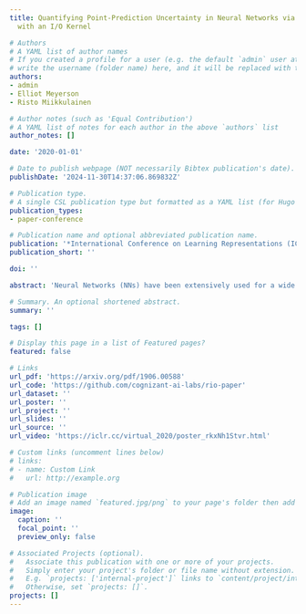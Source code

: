 ```yaml
---
title: Quantifying Point-Prediction Uncertainty in Neural Networks via Residual Estimation
  with an I/O Kernel

# Authors
# A YAML list of author names
# If you created a profile for a user (e.g. the default `admin` user at `content/authors/admin/`), 
# write the username (folder name) here, and it will be replaced with their full name and linked to their profile.
authors:
- admin
- Elliot Meyerson
- Risto Miikkulainen

# Author notes (such as 'Equal Contribution')
# A YAML list of notes for each author in the above `authors` list
author_notes: []

date: '2020-01-01'

# Date to publish webpage (NOT necessarily Bibtex publication's date).
publishDate: '2024-11-30T14:37:06.869832Z'

# Publication type.
# A single CSL publication type but formatted as a YAML list (for Hugo requirements).
publication_types:
- paper-conference

# Publication name and optional abbreviated publication name.
publication: '*International Conference on Learning Representations (ICLR 2020)*'
publication_short: ''

doi: ''

abstract: 'Neural Networks (NNs) have been extensively used for a wide spectrum of real-world regression tasks, where the goal is to predict a numerical outcome such as revenue, effectiveness, or a quantitative result. In many such tasks, the point prediction is not enough: the uncertainty (i.e. risk or confidence) of that prediction must also be estimated. Standard NNs, which are most often used in such tasks, do not provide uncertainty information. Existing approaches address this issue by combining Bayesian models with NNs, but these models are hard to implement, more expensive to train, and usually do not predict as accurately as standard NNs. In this paper, a new framework (RIO) is developed that makes it possible to estimate uncertainty in any pretrained standard NN. The behavior of the NN is captured by modeling its prediction residuals with a Gaussian Process, whose kernel includes both the NNs input and its output. The framework is evaluated in twelve real-world datasets, where it is found to (1) provide reliable estimates of uncertainty, (2) reduce the error of the point predictions, and (3) scale well to large datasets. Given that RIO can be applied to any standard NN without modifications to model architecture or training pipeline, it provides an important ingredient for building real-world NN applications.'

# Summary. An optional shortened abstract.
summary: ''

tags: []

# Display this page in a list of Featured pages?
featured: false

# Links
url_pdf: 'https://arxiv.org/pdf/1906.00588'
url_code: 'https://github.com/cognizant-ai-labs/rio-paper'
url_dataset: ''
url_poster: ''
url_project: ''
url_slides: ''
url_source: ''
url_video: 'https://iclr.cc/virtual_2020/poster_rkxNh1Stvr.html'

# Custom links (uncomment lines below)
# links:
# - name: Custom Link
#   url: http://example.org

# Publication image
# Add an image named `featured.jpg/png` to your page's folder then add a caption below.
image:
  caption: ''
  focal_point: ''
  preview_only: false

# Associated Projects (optional).
#   Associate this publication with one or more of your projects.
#   Simply enter your project's folder or file name without extension.
#   E.g. `projects: ['internal-project']` links to `content/project/internal-project/index.md`.
#   Otherwise, set `projects: []`.
projects: []
---
```

